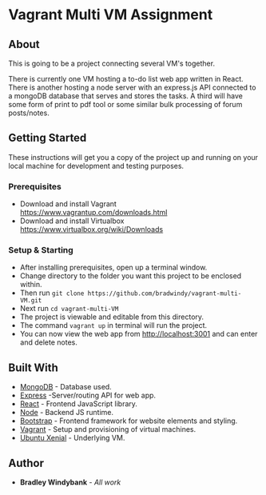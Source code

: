 # Vagrant Multi VM Assignment

## About

This is going to be a project connecting several VM's together.

There is currently one VM hosting a to-do list web app written in React. There is another hosting a node server with an express.js API connected to a mongoDB database that serves and stores the tasks. A third will have some form of print to pdf tool or some similar bulk processing of forum posts/notes.

## Getting Started

These instructions will get you a copy of the project up and running on your local machine for development and testing purposes.

### Prerequisites

- Download and install Vagrant <https://www.vagrantup.com/downloads.html>
- Download and install Virtualbox <https://www.virtualbox.org/wiki/Downloads>

### Setup & Starting

- After installing prerequisites, open up a terminal window.
- Change directory to the folder you want this project to be enclosed within.
- Then run `git clone https://github.com/bradwindy/vagrant-multi-VM.git`
- Next run `cd vagrant-multi-VM`
- The project is viewable and editable from this directory.
- The command `vagrant up` in terminal will run the project.
- You can now view the web app from <http://localhost:3001> and can enter and delete notes.

## Built With

- [MongoDB](https://github.com/mongodb/mongo) - Database used.
- [Express](https://github.com/expressjs/express) -Server/routing API for web app.
- [React](https://github.com/facebook/react) - Frontend JavaScript library.
- [Node](https://github.com/nodejs/node) - Backend JS runtime.
- [Bootstrap](https://github.com/twbs/bootstrap) - Frontend framework for website elements and styling.
- [Vagrant](https://github.com/hashicorp/vagrant) - Setup and provisioning of virtual machines.
- [Ubuntu Xenial](https://kernel.ubuntu.com/git/) - Underlying VM.

## Author

- **Bradley Windybank** - *All work*
